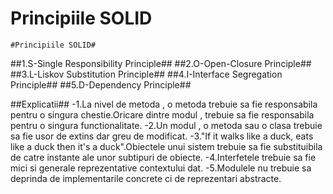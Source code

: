 # Principiile SOLID #

    #Principiile SOLID#
##1.S-Single Responsibility Principle##
##2.O-Open-Closure Principle##
##3.L-Liskov Substitution Principle##
##4.I-Interface Segregation Principle##
##5.D-Dependency Principle##


##Explicatii##
-1.La nivel de metoda , o metoda trebuie sa fie responsabila pentru o singura chestie.Oricare dintre modul , trebuie sa fie responsabila pentru o singura 
functionalitate.
-2.Un modul , o metoda sau o clasa trebuie sa fie usor de extins dar greu de modificat.
-3."If it walks like a duck, eats like a duck then it's a duck".Obiectele unui sistem trebuie sa fie substituibila de catre instante ale unor subtipuri de obiecte.
-4.Interfetele trebuie sa fie mici si generale reprezentative contextului dat.
-5.Modulele nu trebuie sa deprinda de implementarile concrete ci de reprezentari abstracte.




